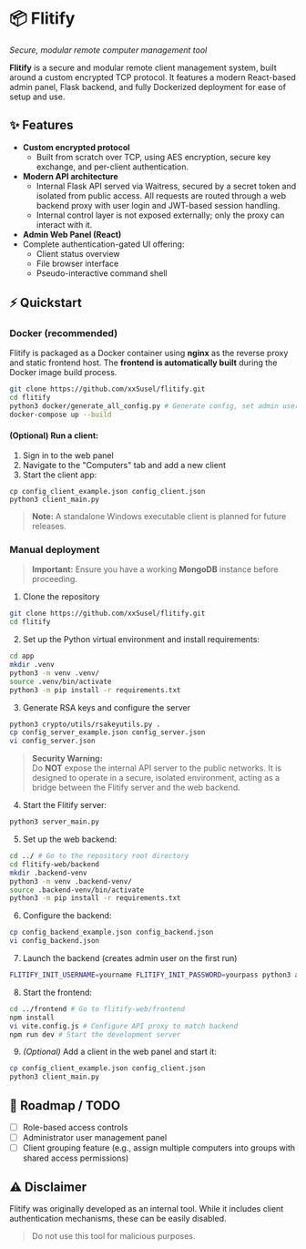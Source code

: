 # 📦 Flitify
*Secure, modular remote computer management tool*

**Flitify** is a secure and modular remote client management system, built around a custom encrypted TCP protocol. It features a modern React-based admin panel, Flask backend, and fully Dockerized deployment for ease of setup and use.

## ✨ Features
- **Custom encrypted protocol**
   - Built from scratch over TCP, using AES encryption, secure key exchange, and per-client authentication.
- **Modern API architecture**
    - Internal Flask API served via Waitress, secured by a secret token and isolated from public access. All requests are routed through a web backend proxy with user login and JWT-based session handling.
    -  Internal control layer is not exposed externally; only the proxy can interact with it.
- **Admin Web Panel (React)**
- Complete authentication-gated UI offering:
    -   Client status overview      
    -   File browser interface
    -   Pseudo-interactive command shell
 
## ⚡ Quickstart 
### Docker (recommended)
Flitify is packaged as a Docker container using **nginx** as the reverse proxy and static frontend host. The **frontend is automatically built** during the Docker image build process.
```bash
git clone https://github.com/xxSusel/flitify.git
cd flitify
python3 docker/generate_all_config.py # Generate config, set admin username and password
docker-compose up --build
```

#### (Optional) Run a client:
1) Sign in to the web panel
2) Navigate to the "Computers" tab and add a new client
3) Start the client app:
```
cp config_client_example.json config_client.json
python3 client_main.py
```
>  **Note:** A standalone Windows executable client is planned for future releases.
>  
### Manual deployment
> **Important:** Ensure you have a working **MongoDB** instance before proceeding.
1) Clone the repository
```bash
git clone https://github.com/xxSusel/flitify.git
cd flitify
```

2) Set up the Python virtual environment and install requirements:
```bash
cd app
mkdir .venv
python3 -m venv .venv/
source .venv/bin/activate
python3 -m pip install -r requirements.txt
```
3) Generate RSA keys and configure the server
```bash
python3 crypto/utils/rsakeyutils.py .
cp config_server_example.json config_server.json
vi config_server.json
```
 > **Security Warning:**  
> Do **NOT** expose the internal API server to the public networks. It is designed to operate in a secure, isolated environment, acting as a bridge between the Flitify server and the web backend.

4) Start the Flitify server:
```bash
python3 server_main.py
```
5) Set up the web backend:
```bash
cd ../ # Go to the repository root directory
cd flitify-web/backend
mkdir .backend-venv
python3 -m venv .backend-venv/
source .backend-venv/bin/activate
python3 -m pip install -r requirements.txt
```
6) Configure the backend:
```bash
cp config_backend_example.json config_backend.json
vi config_backend.json
```
7) Launch the backend (creates admin user on the first run)
```bash
FLITIFY_INIT_USERNAME=yourname FLITIFY_INIT_PASSWORD=yourpass python3 app.py
```
8) Start the frontend:
```bash
cd ../frontend # Go to flitify-web/frontend
npm install
vi vite.config.js # Configure API proxy to match backend
npm run dev # Start the development server
```
9) *(Optional)* Add a client in the web panel and start it:
```bash
cp config_client_example.json config_client.json
python3 client_main.py
```
## 📌 Roadmap / TODO
- [ ] Role-based access controls
- [ ] Administrator user management panel
- [ ] Client grouping feature (e.g., assign multiple computers into groups with shared access permissions)

## ⚠️ Disclaimer
Flitify was originally developed as an internal tool. While it includes client authentication mechanisms, these can be easily disabled.
 > Do not use this tool for malicious purposes.


